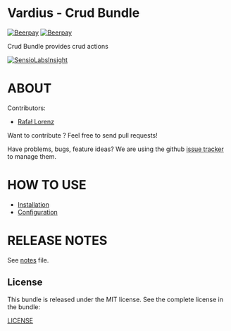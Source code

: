 Vardius - Crud Bundle
======================================
[![Beerpay](https://beerpay.io/vardius/crud-bundle/badge.svg?style=beer-square)](https://beerpay.io/vardius/crud-bundle)  [![Beerpay](https://beerpay.io/vardius/crud-bundle/make-wish.svg?style=flat-square)](https://beerpay.io/vardius/crud-bundle?focus=wish)

Crud Bundle provides crud actions

[![SensioLabsInsight](https://insight.sensiolabs.com/projects/b96120a7-5502-4dc4-9e90-f1ac88a7b6c9/big.png)](https://insight.sensiolabs.com/projects/b96120a7-5502-4dc4-9e90-f1ac88a7b6c9)

ABOUT
==================================================
Contributors:

* [Rafał Lorenz](http://rafallorenz.com)

Want to contribute ? Feel free to send pull requests!

Have problems, bugs, feature ideas?
We are using the github [issue tracker](https://github.com/vardius/crud-bundle/issues) to manage them.

HOW TO USE
==================================================

* [Installation](Resources/doc/installation.md)
* [Configuration](Resources/doc/configuration.md)

RELEASE NOTES
==================================================
See [notes](Resources/doc/notes.md) file.

License
-------

This bundle is released under the MIT license. See the complete license in the bundle:

[LICENSE](LICENSE)
